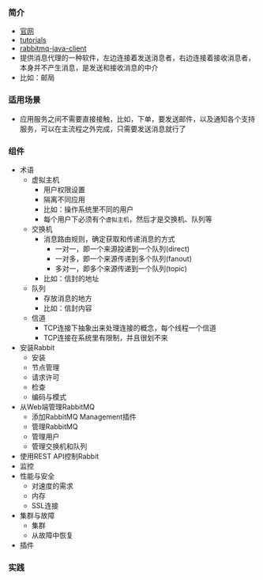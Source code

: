 ### 简介
- [官网](http://www.rabbitmq.com/)
- [tutorials](https://github.com/rabbitmq/rabbitmq-tutorials)
- [rabbitmq-java-client](https://github.com/rabbitmq/rabbitmq-java-client)
- 提供消息代理的一种软件，左边连接着发送消息者，右边连接着接收消息者，本身并不产生消息，是发送和接收消息的中介
- 比如：邮局
### 适用场景
- 应用服务之间不需要直接接触，比如，下单，要发送邮件，以及通知各个支持服务，可以在主流程之外完成，只需要发送消息就行了
### 组件
- 术语
    - 虚拟主机
        - 用户权限设置
        - 隔离不同应用
        - 比如：操作系统里不同的用户
        - 每个用户下必须有个`虚拟主机`，然后才是交换机、队列等
    - 交换机
        - 消息路由规则，确定获取和传递消息的方式
            - 一对一，即一个来源投递到一个队列(direct)
            - 一对多，即一个来源传递到多个队列(fanout)
            - 多对一，即多个来源传递到一个队列(topic)
        - 比如：信封的地址
    - 队列
        - 存放消息的地方
        - 比如：信封内容
    - 信道
        - TCP连接下抽象出来处理连接的概念，每个线程一个信道
        - TCP连接在系统里有限制，并且很划不来
- 安装Rabbit
    - 安装
    - 节点管理
    - 请求许可
    - 检查
    - 编码与模式
- 从Web端管理RabbitMQ
    - 添加RabbitMQ Management插件
    - 管理RabbitMQ
    - 管理用户
    - 管理交换机和队列
- 使用REST API控制Rabbit
- 监控
- 性能与安全
    - 对速度的需求
    - 内存
    - SSL连接
- 集群与故障
    - 集群
    - 从故障中恢复
- 插件
### 实践